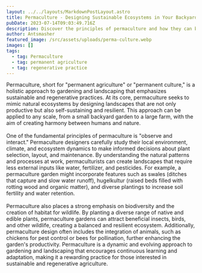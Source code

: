 ```yaml
---
layout: ../../layouts/MarkdownPostLayout.astro
title: Permaculture - Designing Sustainable Ecosystems in Your Backyard
pubDate: 2023-07-14T09:03:49.716Z
description: Discover the principles of permaculture and how they can be applied to your garden to create self-sustaining ecosystems. Explore topics such as companion planting, soil improvement, and wildlife-friendly gardening to enhance the biodiversity of your landscape.
author: Antsmasher
featured_image: /src/assets/uploads/perma-culture.webp
images: []
tags:
  - tag: Permaculture
  - tag: permanent agriculture
  - tag: regenerative practice
---
```


Permaculture, short for "permanent agriculture" or "permanent culture," is a holistic approach to gardening and landscaping that emphasizes sustainable and regenerative practices. At its core, permaculture seeks to mimic natural ecosystems by designing landscapes that are not only productive but also self-sustaining and resilient. This approach can be applied to any scale, from a small backyard garden to a large farm, with the aim of creating harmony between humans and nature.
<br />
<br />
One of the fundamental principles of permaculture is "observe and interact." Permaculture designers carefully study their local environment, climate, and ecosystem dynamics to make informed decisions about plant selection, layout, and maintenance. By understanding the natural patterns and processes at work, permaculturists can create landscapes that require less external inputs like water, fertilizer, and pesticides. For example, a permaculture garden might incorporate features such as swales (ditches that capture and slow water runoff), hugelkultur (raised beds filled with rotting wood and organic matter), and diverse plantings to increase soil fertility and water retention.
<br />
<br />
Permaculture also places a strong emphasis on biodiversity and the creation of habitat for wildlife. By planting a diverse range of native and edible plants, permaculture gardens can attract beneficial insects, birds, and other wildlife, creating a balanced and resilient ecosystem. Additionally, permaculture design often includes the integration of animals, such as chickens for pest control or bees for pollination, further enhancing the garden's productivity. Permaculture is a dynamic and evolving approach to gardening and landscaping that encourages continuous learning and adaptation, making it a rewarding practice for those interested in sustainable and regenerative agriculture.
